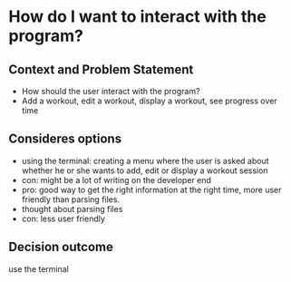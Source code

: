 # How do I want to interact with the program? 

## Context and Problem Statement 

- How should the user interact with the program? 
- Add a workout, edit a workout, display a workout, see progress over time  

## Consideres options 

- using the terminal: creating a menu where the user is asked about whether he or she wants to add, edit or display a workout session 
- con: might be a lot of writing on the developer end 
- pro: good way to get the right information at the right time, more user friendly than parsing files. 
- thought about parsing files 
- con: less user friendly 

## Decision outcome 

use the terminal 
